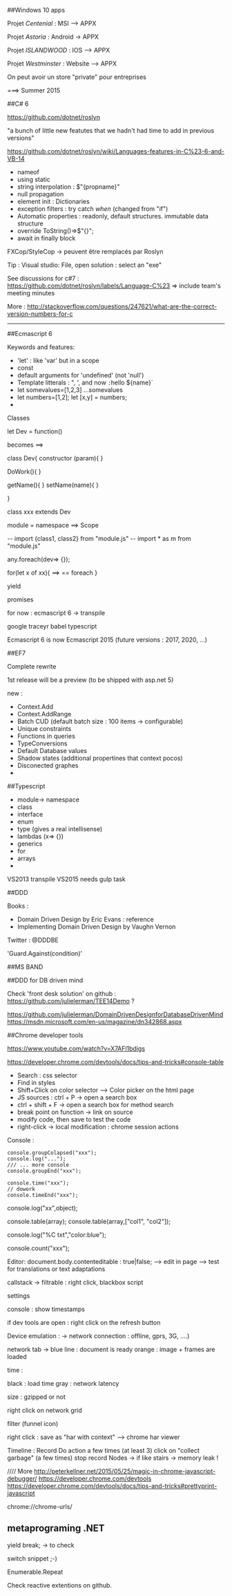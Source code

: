 ##Windows 10 apps

Projet *Centenial* : MSI --> APPX

Projet *Astoria* : Android -> APPX

Projet *ISLANDWOOD* : IOS --> APPX

Projet *Westminster* : Website --> APPX

On peut avoir un store "private" pour entreprises

===> Summer 2015


##C# 6

https://github.com/dotnet/roslyn

"a bunch of little new featutes that we hadn't had time to add in previous versions"

https://github.com/dotnet/roslyn/wiki/Languages-features-in-C%23-6-and-VB-14

- nameof
- using static
- string interpolation : $"{propname}"
- null propagation
- element init : Dictionaries
- exception filters : try catch *when* (changed from "if")
- Automatic properties : readonly, default structures. immutable data structure
- override ToString()=>$"{}"; 
- await in finally block


FXCop/StyleCop -> peuvent être remplacés par Roslyn

Tip : Visual studio: File, open solution : select an "exe"

See discussions for c#7 : https://github.com/dotnet/roslyn/labels/Language-C%23
=> include team's meeting minutes

More :
http://stackoverflow.com/questions/247621/what-are-the-correct-version-numbers-for-c


------

##Ecmascript 6

Keywords and features:
- 'let' : like 'var' but in a scope
- const
- default arguments for 'undefined' (not 'null')
- Template litterals : ", ', and now ` : `hello ${name}`
- let somevalues=[1,2,3]   ...somevalues
- let numbers=[1,2]; let [x,y] = numbers;
- 

Classes

let Dev = function()

becomes ==> 

class Dev{
 constructor (param){
 }
 
 DoWork(){
 }
 
 getName(){
  }
setName(name){
}

}

class xxx extends Dev

 
 module  = namespace ==> Scope
 
 
 -- import {class1, class2} from "module.js"
-- import * as m from "module.js"

any.foreach(dev=> {});

for(let x of xx){ ==> == foreach
}


yield

promises

for now :
ecmascript 6 -> transpile 

google traceyr
babel
typescript

Ecmascript 6 is now Ecmascript 2015 (future versions : 2017, 2020, ...)


##EF7

Complete rewrite

1st release will be a preview (to be shipped with asp.net 5)

new : 

- Context.Add
- Context.AddRange
- Batch CUD (default batch size : 100 items -> configurable)
- Unique constraints
- Functions in queries
- TypeConversions
- Default Database values
- Shadow states (additional propertines that context pocos)
- Disconected graphes
- 


##Typescript

- module-> namespace
- class
- interface
- enum
- type (gives a real intellisense)
- lambdas (x=> {})
- generics
- for
- arrays
- 


VS2013 transpile
VS2015 needs gulp task


##DDD

Books : 
- Domain Driven Design by Eric Evans : reference
- Implementing Domain Driven Design by Vaughn Vernon

Twitter : @DDDBE


'Guard.Against<ex>(condition)'

##MS BAND

##DDD for DB driven mind

Check 'front desk solution' on github : https://github.com/julielerman/TEE14Demo ?

https://github.com/julielerman/DomainDrivenDesignforDatabaseDrivenMind
https://msdn.microsoft.com/en-us/magazine/dn342868.aspx

##Chrome developer tools

https://www.youtube.com/watch?v=X7AFl1bdigs

https://developer.chrome.com/devtools/docs/tips-and-tricks#console-table

- Search : css selector
- Find in styles
- Shift+Click on color selector --> Color picker on the html page
- JS sources : ctrl + P -> open a search box
- ctrl + shift + F -> open a search box for method search
- break point on function  -> link on source
- modify code, then save to test the code
- right-click -> local modification : chrome session actions 
 

Console :

````
console.groupColapsed("xxx");
console.log("...");
/// ... more console
console.groupEnd("xxx");

````

```
console.time("xxx");
// dowork
console.timeEnd("xxx");
```

console.log("xx",object);

console.table(array);
console.table(array,["col1", "col2"]);

console.log("%C txt","color:blue");

console.count("xxx");


Editor:
document.body.contenteditable : true|false; --> edit in page --> test for translations or text adaptations

callstack
-> filtrable : right click, blackbox script

settings

console : show timestamps

if dev tools are open : right click on the refresh button

Device emulation :
-> network connection : offline, gprs, 3G, ....)

network tab 
-> blue line : document is ready
orange : image + frames are loaded

time :

black : load time
gray : network latency

size : gzipped or not

right click on network grid

filter (funnel icon)

right click : save as "har with context" -->  chrome har viewer

Timeline :
Record
Do action a few times (at least 3)
click on "collect garbage" (a few times)
stop record
Nodes -> if like stairs -> memory leak !


//// More
http://peterkellner.net/2015/05/25/magic-in-chrome-javascript-debugger/
https://developer.chrome.com/devtools
https://developer.chrome.com/devtools/docs/tips-and-tricks#prettyprint-javascript

chrome://chrome-urls/

## metaprograming .NET


yield break; -> to check 


switch snippet ;-)

Enumerable.Repeat

Check reactive extentions on github.







